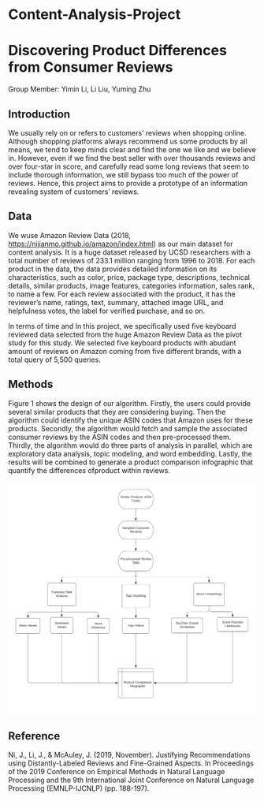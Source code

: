 # Content-Analysis-Project
# Discovering Product Differences from Consumer Reviews

Group Member: Yimin Li, Li Liu, Yuming Zhu

## Introduction
We usually rely on or refers to customers’ reviews when shopping online. Although shopping platforms always recommend us some products by all means, we tend to keep minds clear and find the one we like and we believe in. However, even if we find the best seller with over thousands reviews and over four-star in score, and carefully read some long reviews that seem to include thorough information, we still bypass too much of the power of reviews. Hence, this project aims to provide a prototype of an information revealing system of customers’ reviews.

## Data
We wuse Amazon Review Data (2018, https://nijianmo.github.io/amazon/index.html) as our main dataset for content analysis. It is a huge dataset released by UCSD researchers with a total number of reviews of 233.1 million ranging from 1996 to 2018. For each product in the data, the data provides detailed information on its characteristics, such as color, price, package type, descriptions, technical details, similar products, image features, categories information, sales rank, to name a few. For each review associated with the product, it has the reviewer’s name, ratings, text, summary, attached image URL, and helpfulness votes, the label for verified purchase, and so on.

In terms of time and In this project, we specifically used five keyboard reviewed data selected from the huge Amazon Review Data as the pivot study for this study. We selected five keyboard products with abudant amount of reviews on Amazon coming from five different brands, with a total query of 5,500 queries.

## Methods
Figure 1 shows the design of our algorithm. Firstly, the users could provide several similar products that they are considering buying. Then the algorithm could identify the unique ASIN codes that Amazon uses for these products. Secondly, the algorithm would fetch and sample the associated consumer reviews by the ASIN codes and then pre-processed them. Thirdly, the algorithm would do three parts of analysis in parallel, which are exploratory data analysis, topic modeling, and word embedding. Lastly, the results will be
combined to generate a product comparison infographic that quantify the differences ofproduct within reviews.

![image](https://github.com/liu431/Content-Analysis-Project/blob/master/Code/Plots/Algo.png)


## Reference
Ni, J., Li, J., & McAuley, J. (2019, November). Justifying Recommendations using Distantly-Labeled Reviews and Fine-Grained Aspects. In Proceedings of the 2019 Conference on Empirical Methods in Natural Language Processing and the 9th International Joint Conference on Natural Language Processing (EMNLP-IJCNLP) (pp. 188-197).

